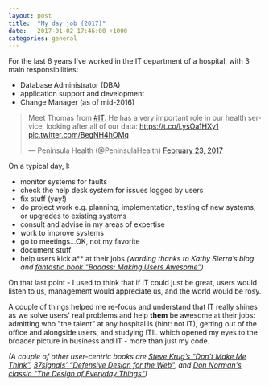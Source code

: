 ```yaml
---
layout: post
title:  "My day job (2017)"
date:   2017-01-02 17:46:00 +1000
categories: general
---
```

For the last 6 years I've worked in the IT department of a hospital, with 3 main responsibilities:

- Database Administrator (DBA)
- application support and development
- Change Manager (as of mid-2016)

<blockquote class="twitter-tweet" data-lang="en"><p lang="en" dir="ltr">Meet Thomas from <a href="https://twitter.com/hashtag/IT?src=hash">#IT</a>. He has a very important role in our health service, looking after all of our data: <a href="https://t.co/LysOa1HXy1">https://t.co/LysOa1HXy1</a> <a href="https://t.co/BegNH4hOMq">pic.twitter.com/BegNH4hOMq</a></p>&mdash; Peninsula Health (@PeninsulaHealth) <a href="https://twitter.com/PeninsulaHealth/status/834608741626556416">February 23, 2017</a></blockquote>
<script async src="//platform.twitter.com/widgets.js" charset="utf-8"></script>

On a typical day, I:

- monitor systems for faults
- check the help desk system for issues logged by users
- fix stuff (yay!)
- do project work e.g. planning, implementation, testing of new systems, or upgrades to existing systems
- consult and advise in my areas of expertise
- work to improve systems
- go to meetings...OK, not my favorite
- document stuff
- help users kick a** at their jobs *(wording thanks to Kathy Sierra’s blog and [fantastic book "Badass: Making Users Awesome”][1])*

On that last point - I used to think that if IT could just be great, users would listen to us, management would appreciate us, and the world would be rosy.

A couple of things helped me re-focus and understand that IT really shines as we solve users' real problems and help __them__ be awesome at their jobs: admitting who "the talent" at any hospital is (hint: not IT), getting out of the office and alongside users, and studying ITIL which opened my eyes to the broader picture in business and IT - more than just my code.

*(A couple of other user-centric books are [Steve Krug’s “Don’t Make Me Think”][2], [37signals’ “Defensive Design for the Web"][3], and [Don Norman's classic "The Design of Everyday Things"][4])*

[1]: https://www.amazon.com/Badass-Making-Awesome-Kathy-Sierra/dp/1491919019
[2]: https://www.amazon.com/Dont-Make-Me-Think-Usability/dp/0321344758
[3]: https://www.amazon.com/Defensive-Design-Web-improve-messages/dp/073571410X
[4]: https://www.amazon.com/The-Design-Everyday-Things-Expanded/dp/0465050654
